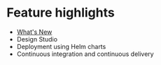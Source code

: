 # Feature highlights


- [What's New](https://help.hcltechsw.com/digital-experience/9.5/overview/new_cf_95.html)
- Design Studio
- Deployment using Helm charts
- Continuous integration and continuous delivery
